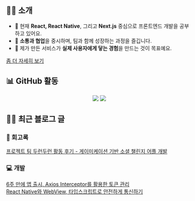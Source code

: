 
## 👨‍💻 소개
- 🌱 현재 **React, React Native**, 그리고 **Next.js** 중심으로 프론트엔드 개발을 공부하고 있어요.
- 🤝 **소통과 협업**을 중시하며, 팀과 함께 성장하는 과정을 즐깁니다.
- 🎯 제가 만든 서비스가 **실제 사용자에게 닿는 경험**을 만드는 것이 목표예요.

[좀 더 자세히 보기](https://hin6150.notion.site)

## 📊 GitHub 활동
<p align="center">
  <img src="https://github-readme-stats.vercel.app/api?username=hin6150&show_icons=true" />
  <img src="https://github-readme-streak-stats.herokuapp.com?user=hin6150" />
</p>


## ✍🏻 최근 블로그 글

### 📘 회고록
[프로젝트 팀 두런두런 활동 후기 - 게이미케이션 기반 소셜 챌린지 어플 개발](https://hin6150.tistory.com/11) <br/>


### 💻 개발
[6주 만에 앱 출시, Axios Interceptor를 활용한 토큰 관리](https://hin6150.tistory.com/13) <br/>
[React Native와 WebView, 타입스크립트로 안전하게 통신하기](https://hin6150.tistory.com/12) <br/>

